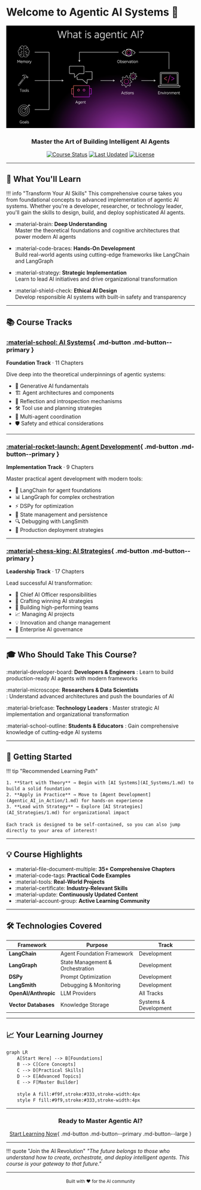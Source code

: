 # Welcome to Agentic AI Systems 🚀

<div align="center">

![Banner](./image.png)

### **Master the Art of Building Intelligent AI Agents**

[![Course Status](https://img.shields.io/badge/Status-Active-success)](/)
[![Last Updated](https://img.shields.io/badge/Updated-2024-blue)](/)
[![License](https://img.shields.io/badge/License-MIT-purple)](/)

</div>

---

## 🎯 What You'll Learn

!!! info "Transform Your AI Skills"
    This comprehensive course takes you from foundational concepts to advanced implementation of agentic AI systems. Whether you're a developer, researcher, or technology leader, you'll gain the skills to design, build, and deploy sophisticated AI agents.

<div class="grid cards" markdown>

- :material-brain: **Deep Understanding**  
  Master the theoretical foundations and cognitive architectures that power modern AI agents

- :material-code-braces: **Hands-On Development**  
  Build real-world agents using cutting-edge frameworks like LangChain and LangGraph

- :material-strategy: **Strategic Implementation**  
  Learn to lead AI initiatives and drive organizational transformation

- :material-shield-check: **Ethical AI Design**  
  Develop responsible AI systems with built-in safety and transparency

</div>

---

## 📚 Course Tracks

<div class="grid cards" markdown>

### [:material-school: **AI Systems**](AI_Systems/1.md){ .md-button .md-button--primary }

**Foundation Track** · 11 Chapters

Dive deep into the theoretical underpinnings of agentic systems:

- 🧠 Generative AI fundamentals
- 🏗️ Agent architectures and components  
- 🔄 Reflection and introspection mechanisms
- 🛠️ Tool use and planning strategies
- 👥 Multi-agent coordination
- 🛡️ Safety and ethical considerations

---

### [:material-rocket-launch: **Agent Development**](Agentic_AI_in_Action/1.md){ .md-button .md-button--primary }

**Implementation Track** · 9 Chapters

Master practical agent development with modern tools:

- 🔗 LangChain for agent foundations
- 📊 LangGraph for complex orchestration
- ⚡ DSPy for optimization
- 💾 State management and persistence
- 🔍 Debugging with LangSmith
- 🚀 Production deployment strategies

---

### [:material-chess-king: **AI Strategies**](AI_Strategies/1.md){ .md-button .md-button--primary }

**Leadership Track** · 17 Chapters

Lead successful AI transformation:

- 👔 Chief AI Officer responsibilities
- 🎯 Crafting winning AI strategies
- 👥 Building high-performing teams
- 📈 Managing AI projects
- 💡 Innovation and change management
- 🏢 Enterprise AI governance

</div>

---

## 🎓 Who Should Take This Course?

<div class="grid" markdown>

:material-developer-board: **Developers & Engineers**
: Learn to build production-ready AI agents with modern frameworks

:material-microscope: **Researchers & Data Scientists**  
: Understand advanced architectures and push the boundaries of AI

:material-briefcase: **Technology Leaders**
: Master strategic AI implementation and organizational transformation

:material-school-outline: **Students & Educators**
: Gain comprehensive knowledge of cutting-edge AI systems

</div>

---

## 🚀 Getting Started

!!! tip "Recommended Learning Path"
    
    1. **Start with Theory** → Begin with [AI Systems](AI_Systems/1.md) to build a solid foundation
    2. **Apply in Practice** → Move to [Agent Development](Agentic_AI_in_Action/1.md) for hands-on experience  
    3. **Lead with Strategy** → Explore [AI Strategies](AI_Strategies/1.md) for organizational impact

    Each track is designed to be self-contained, so you can also jump directly to your area of interest!

---

## 💡 Course Highlights

<div class="grid cards" markdown>

- :material-file-document-multiple: **35+ Comprehensive Chapters**
- :material-code-tags: **Practical Code Examples**  
- :material-tools: **Real-World Projects**
- :material-certificate: **Industry-Relevant Skills**
- :material-update: **Continuously Updated Content**
- :material-account-group: **Active Learning Community**

</div>

---

## 🛠️ Technologies Covered

<div align="center">

| Framework | Purpose | Track |
|-----------|---------|-------|
| **LangChain** | Agent Foundation Framework | Development |
| **LangGraph** | State Management & Orchestration | Development |
| **DSPy** | Prompt Optimization | Development |
| **LangSmith** | Debugging & Monitoring | Development |
| **OpenAI/Anthropic** | LLM Providers | All Tracks |
| **Vector Databases** | Knowledge Storage | Systems & Development |

</div>

---

## 📈 Your Learning Journey

```mermaid
graph LR
    A[Start Here] --> B[Foundations]
    B --> C[Core Concepts]
    C --> D[Practical Skills]
    D --> E[Advanced Topics]
    E --> F[Master Builder]
    
    style A fill:#f9f,stroke:#333,stroke-width:4px
    style F fill:#9f9,stroke:#333,stroke-width:4px
```

---

<div align="center">

### **Ready to Master Agentic AI?**

[Start Learning Now](AI_Systems/1.md){ .md-button .md-button--primary .md-button--large }

</div>

---

!!! quote "Join the AI Revolution"
    *"The future belongs to those who understand how to create, orchestrate, and deploy intelligent agents. This course is your gateway to that future."*

---

<div align="center">
<small>Built with ❤️ for the AI community</small>
</div> 